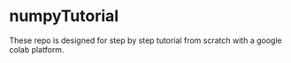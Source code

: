 # numpyTutorial
These repo is designed for step by step tutorial from scratch with a google colab platform.
